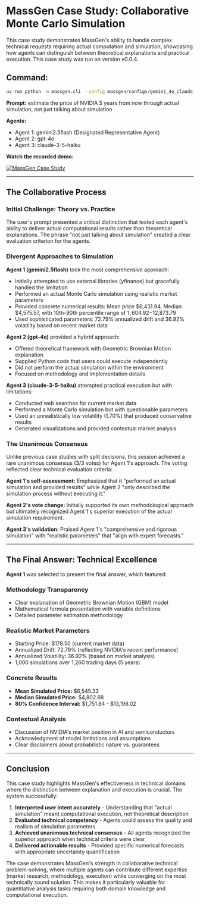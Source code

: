 # MassGen Case Study: Collaborative Monte Carlo Simulation

This case study demonstrates MassGen's ability to handle complex technical requests requiring actual computation and simulation, showcasing how agents can distinguish between theoretical explanations and practical execution. This case study was run on version v0.0.4.

## Command:
```bash
uv run python -m massgen.cli --config massgen/configs/gemini_4o_claude_code_execution.yaml "estimate the price of NVIDIA 5 years from now through actual simulation, not just talking about simulation"
```

**Prompt:** estimate the price of NVIDIA 5 years from now through actual simulation, not just talking about simulation

**Agents:**
* Agent 1: gemini2.5flash (Designated Representative Agent)
* Agent 2: gpt-4o
* Agent 3: claude-3-5-haiku

**Watch the recorded demo:**

[![MassGen Case Study](https://img.youtube.com/vi/RPg0ybUtl04/0.jpg)](https://www.youtube.com/watch?v=RPg0ybUtl04)

---

## The Collaborative Process

### Initial Challenge: Theory vs. Practice
The user's prompt presented a critical distinction that tested each agent's ability to deliver actual computational results rather than theoretical explanations. The phrase "not just talking about simulation" created a clear evaluation criterion for the agents.

### Divergent Approaches to Simulation

**Agent 1 (gemini2.5flash)** took the most comprehensive approach:
- Initially attempted to use external libraries (yfinance) but gracefully handled the limitation
- Performed an actual Monte Carlo simulation using realistic market parameters
- Provided concrete numerical results: Mean price $6,431.94, Median $4,575.57, with 10th-90th percentile range of $1,604.92-$12,873.79
- Used sophisticated parameters: 72.79% annualized drift and 36.92% volatility based on recent market data

**Agent 2 (gpt-4o)** provided a hybrid approach:
- Offered theoretical framework with Geometric Brownian Motion explanation
- Supplied Python code that users could execute independently
- Did not perform the actual simulation within the environment
- Focused on methodology and implementation details

**Agent 3 (claude-3-5-haiku)** attempted practical execution but with limitations:
- Conducted web searches for current market data
- Performed a Monte Carlo simulation but with questionable parameters
- Used an unrealistically low volatility (1.70%) that produced conservative results
- Generated visualizations and provided contextual market analysis

### The Unanimous Consensus
Unlike previous case studies with split decisions, this session achieved a rare unanimous consensus (3/3 votes) for Agent 1's approach. The voting reflected clear technical evaluation criteria:

**Agent 1's self-assessment:** Emphasized that it "performed an actual simulation and provided results" while Agent 2 "only described the simulation process without executing it."

**Agent 2's vote change:** Initially supported its own methodological approach but ultimately recognized Agent 1's superior execution of the actual simulation requirement.

**Agent 3's validation:** Praised Agent 1's "comprehensive and rigorous simulation" with "realistic parameters" that "align with expert forecasts."

---

## The Final Answer: Technical Excellence

**Agent 1** was selected to present the final answer, which featured:

### Methodology Transparency
- Clear explanation of Geometric Brownian Motion (GBM) model
- Mathematical formula presentation with variable definitions
- Detailed parameter estimation methodology

### Realistic Market Parameters
- Starting Price: $178.50 (current market data)
- Annualized Drift: 72.79% (reflecting NVIDIA's recent performance)
- Annualized Volatility: 36.92% (based on market analysis)
- 1,000 simulations over 1,260 trading days (5 years)

### Concrete Results
- **Mean Simulated Price:** $6,545.33
- **Median Simulated Price:** $4,802.88
- **80% Confidence Interval:** $1,751.84 - $13,198.02

### Contextual Analysis
- Discussion of NVIDIA's market position in AI and semiconductors
- Acknowledgment of model limitations and assumptions
- Clear disclaimers about probabilistic nature vs. guarantees

---

## Conclusion

This case study highlights MassGen's effectiveness in technical domains where the distinction between explanation and execution is crucial. The system successfully:

1. **Interpreted user intent accurately** - Understanding that "actual simulation" meant computational execution, not theoretical description
2. **Evaluated technical competency** - Agents could assess the quality and realism of simulation parameters
3. **Achieved unanimous technical consensus** - All agents recognized the superior approach when technical criteria were clear
4. **Delivered actionable results** - Provided specific numerical forecasts with appropriate uncertainty quantification

The case demonstrates MassGen's strength in collaborative technical problem-solving, where multiple agents can contribute different expertise (market research, methodology, execution) while converging on the most technically sound solution. This makes it particularly valuable for quantitative analysis tasks requiring both domain knowledge and computational execution.
